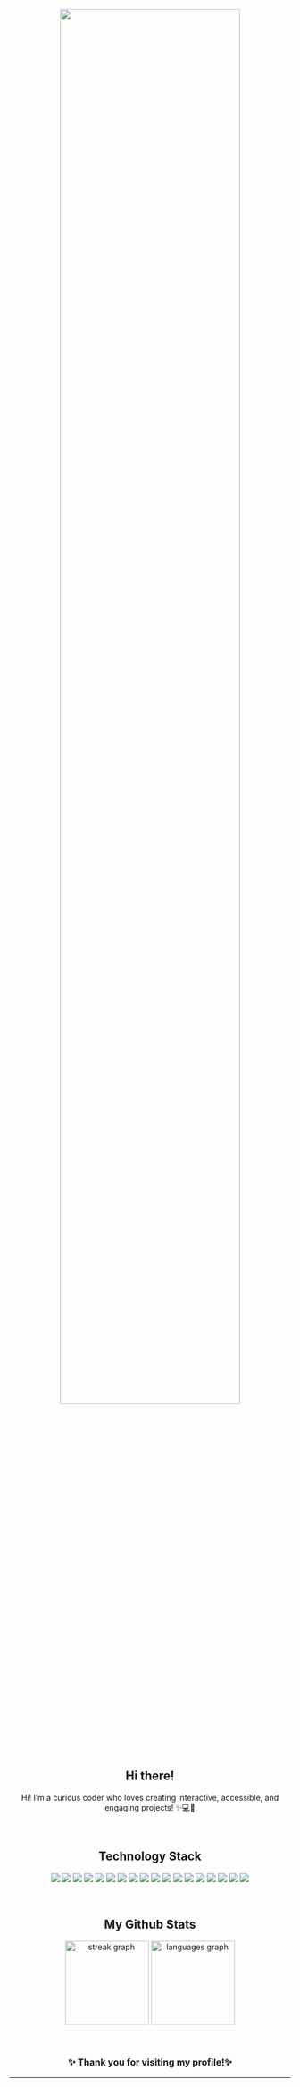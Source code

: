 <p align="center">
  <img src="https://github.com/user-attachments/assets/4091fcd8-9f0d-431c-914e-a8146765e72e" style="width: 80%; height: auto;" />
</p>

<h2 align="center"> Hi there! </h3>
<p align="center">Hi! I’m a curious coder who loves creating interactive, accessible, and engaging projects!  ✨💻🌟 </p>


<br>

<h2 align="center">Technology Stack</h2>

<p align="center">
  <img src="https://img.shields.io/badge/C++-00599C?style=flat-square&logo=cplusplus&logoColor=white" />
  <img src="https://img.shields.io/badge/Java-E34A86?style=flat-square&logo=java&logoColor=white" />
  <img src="https://img.shields.io/badge/Python-3776AB?style=flat-square&logo=python&logoColor=white" />
  <img src="https://img.shields.io/badge/Arduino-00979D?style=flat-square&logo=arduino&logoColor=white" />
  <img src="https://img.shields.io/badge/JavaScript-F7DF1E?style=flat-square&logo=javascript&logoColor=black" />
  <img src="https://img.shields.io/badge/Bash-4EAA25?style=flat-square&logo=gnubash&logoColor=white" />
  <img src="https://img.shields.io/badge/HTML5-E34F26?style=flat-square&logo=html5&logoColor=white" />
  <img src="https://img.shields.io/badge/CSS3-1572B6?style=flat-square&logo=css3&logoColor=white" />
  <img src="https://img.shields.io/badge/SQL-003B57?style=flat-square&logo=postgresql&logoColor=white" />
  <img src="https://img.shields.io/badge/MySQL-4479A1?style=flat-square&logo=mysql&logoColor=white" />
  <img src="https://img.shields.io/badge/PostgreSQL-4169E1?style=flat-square&logo=postgresql&logoColor=white" />
  <img src="https://img.shields.io/badge/Spring%20Boot-6DB33F?style=flat-square&logo=springboot&logoColor=white" />
  <img src="https://img.shields.io/badge/Bootstrap-7952B3?style=flat-square&logo=bootstrap&logoColor=white" />
  <img src="https://img.shields.io/badge/Altair-FF1B68?style=flat-square&logo=altair&logoColor=white" />
  <img src="https://img.shields.io/badge/Tableau-E97627?style=flat-square&logo=tableau&logoColor=white" />
  <img src="https://img.shields.io/badge/JIRA-0052CC?style=flat-square&logo=jira&logoColor=white" />
  <img src="https://img.shields.io/badge/Git-F05032?style=flat-square&logo=git&logoColor=white" />
  <img src="https://img.shields.io/badge/GitHub-181717?style=flat-square&logo=github&logoColor=white" />
</p>

<br>

<h2 align="center">My Github Stats</h2>

<p align="center">
  <img src="https://streak-stats.demolab.com?user=minko82&locale=en&mode=daily&theme=dracula&hide_border=false&border_radius=5" height="150" alt="streak graph" />
  <img src="https://github-readme-stats.vercel.app/api/top-langs?username=minko82&locale=en&hide_title=false&layout=compact&card_width=320&langs_count=5&theme=dracula&hide_border=false" height="150" alt="languages graph" />
</p>

<br>

<h3 align="center">✨ Thank you for visiting my profile!✨</h3>

<hr>
